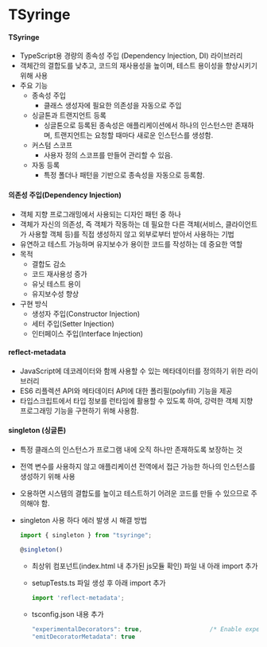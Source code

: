 # TSyringe

#### TSyringe

* TypeScript용 경량의 종속성 주입 (Dependency Injection, DI) 라이브러리
* 객체간의 결합도를 낮추고, 코드의 재사용성을 높이며, 테스트 용이성을 향상시키기 위해 사용
* 주요 기능
  * 종속성 주입
    * 클래스 생성자에 필요한 의존성을 자동으로 주입
  * 싱글톤과 트랜지언트 등록
    * 싱글톤으로 등록된 종속성은 애플리케이션에서 하나의 인스턴스만 존재하며, 트랜지언트는 요청할 때마다 새로운 인스턴스를 생성함.
  * 커스텀 스코프
    * 사용자 정의 스코프를 만들어 관리할 수 있음.
  * 자동 등록
    * 특정 폴더나 패턴을 기반으로 종속성을 자동으로 등록함.

#### 의존성 주입(Dependency Injection)

* 객체 지향 프로그래밍에서 사용되는 디자인 패턴 중 하나
* 객체가 자신의 의존성, 즉 객체가 작동하는 데 필요한 다른 객체(서비스, 클라이언트가 사용할 객체 등)를 직접 생성하지 않고 외부로부터 받아서 사용하는 기법
* 유연하고 테스트 가능하며 유지보수가 용이한 코드를 작성하는 데 중요한 역할
* 목적
  * 결합도 감소
  * 코드 재사용성 증가
  * 유닛 테스트 용이
  * 유지보수성 향상
* 구현 방식
  * 생성자 주입(Constructor Injection)
  * 세터 주입(Setter Injection)
  * 인터페이스 주입(Interface Injection)

#### reflect-metadata

* JavaScript에 데코레이터와 함께 사용할 수 있는 메타데이터를 정의하기 위한 라이브러리
* ES6 리플렉션 API와 메타데이터 API에 대한 폴리필(polyfill) 기능을 제공
* 타입스크립트에서 타입 정보를 런타임에 활용할 수 있도록 하여, 강력한 객체 지향 프로그래밍 기능을 구현하기 위해 사용함.

#### singleton (싱글톤)

* 특정 클래스의 인스턴스가 프로그램 내에 오직 하나만 존재하도록 보장하는 것
* 전역 변수를 사용하지 않고 애플리케이션 전역에서 접근 가능한 하나의 인스턴스를 생성하기 위해 사용
* 오용하면 시스템의 결합도를 높이고 테스트하기 어려운 코드를 만들 수 있으므로 주의해야 함.
*   singleton 사용 하다 에러 발생 시 해결 방법

    ```javascript
    import { singleton } from "tsyringe";

    @singleton()
    ```

    * 최상위 컴포넌트(index.html 내 추가된 js모듈 확인) 파일 내 아래 import 추가
    *   setupTests.ts 파일 생성 후 아래 import 추가

        ```javascript
        import 'reflect-metadata';
        ```
    *   tsconfig.json 내용 추가

        ```javascript
        "experimentalDecorators": true,                   /* Enable experimental support for legacy experimental decorators. */
        "emitDecoratorMetadata": true
        ```

